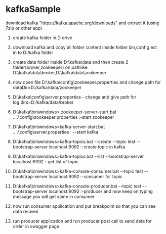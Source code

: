 
# kafkaSample

download kafka "https://kafka.apache.org/downloads" and extract it (using 7zip or other app)

1. create kafka folder in D drive 

2. download kafka and copy all folder content inside folder  bin,config ect in to D:/kafka folder

3. create data folder inside D:\kafka\data  and then create 2 folder(broker,zookeeper) on pathlike   D:\kafka\data\broker,D:\kafka\data\zookeeper 

4. now open file D:\kafka\config\zookeeper.properties  and change  path for dataDir=D:/kafka/data/zookeeper

5. D:\kafka\config\server.properties    - change and give path for log.dirs=D:/kafka/data/broker 

6. D:\kafka\bin\windows> zookeeper-server-start.bat ..\..\config\zookeeper.properties    					        :-start zookeeper

7. D:\kafka\bin\windows>kafka-server-start.bat ..\..\config\server.properties  							       : --start kafka

8. D:\kafka\bin\windows>kafka-topics.bat --create --topic test --bootstrap-server localhost:9092                                  :-create topic in kafka

9. D:\kafka\bin\windows>kafka-topics.bat --list --bootstrap-server localhost:9092           :-get list of topic

10. D:\kafka\bin\windows>kafka-console-consumer.bat --topic test --bootstrap-server localhost:9092      :-consumer for topic 

11. D:\kafka\bin\windows>kafka-console-producer.bat --topic test --bootstrap-server localhost:9092      :-producer  and now keep on typing message you will get same in consumer

12. now run consumer application and put breakpoint so that you can see data recived

13. run producer application and run producer post call to send data for order in swagger page
